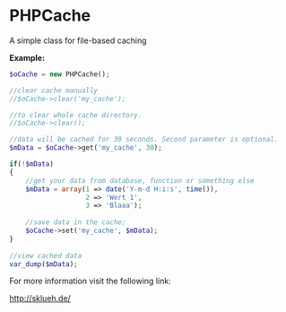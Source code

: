 # PHPCache
A simple class for file-based caching

**Example:**
```php
$oCache = new PHPCache();

//clear cache manually
//$oCache->clear('my_cache');

//to clear whole cache directory.
//$oCache->clear();

//data will be cached for 30 seconds. Second parameter is optional.
$mData = $oCache->get('my_cache', 30);

if(!$mData)
{
    //get your data from database, function or something else
    $mData = array(1 => date('Y-m-d H:i:s', time()),
		           2 => 'Wert 1',
		           3 => 'Blaaa');
	
    //save data in the cache;
    $oCache->set('my_cache', $mData);
}
	
//view cached data
var_dump($mData);
```

For more information visit the following link:

http://sklueh.de/
